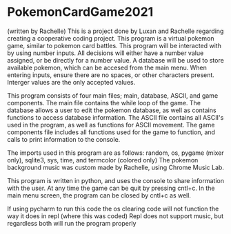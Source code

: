 # PokemonCardGame2021
(written by Rachelle)
This is a project done by Luxan and Rachelle regarding creating a cooperative coding project. This program is a virtual pokemon game, similar to pokemon card battles.
This program will be interacted with by using number inputs. All decisions will either have a number value assigned, or be directly for a number value. A database will be used to store available pokemon, which can be accesed from the main menu. When entering inputs, ensure there are no spaces, or other characters present. Interger values are the only accepted values.

This program consists of four main files; main, database, ASCII, and game components. The main file contains the while loop of the game. The database allows a user to edit the pokemon database, as well as contains functions to access database information. The ASCII file contains all ASCII's used in the program, as well as functions for ASCII movement. The game components file includes all functions used for the game to function, and calls to print information to the console.

The imports used in this program are as follows: random, os, pygame (mixer only), sqlite3, sys, time, and termcolor (colored only)
The pokemon background music was custom made by Rachelle, using Chrome Music Lab.

This program is written in python, and uses the console to share information with the user.
At any time the game can be quit by pressing cntl+c. In the main menu screen, the program can be closed by cntl+c as well.

If using pycharm to run this code the os clearing code will not function the way it does in repl (where this was coded)
Repl does not support music, but regardless both will run the program properly
